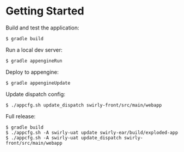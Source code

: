 Getting Started
===============

Build and test the application:

    $ gradle build

Run a local dev server:

    $ gradle appengineRun

Deploy to appengine:

    $ gradle appengineUpdate

Update dispatch config:

    $ ./appcfg.sh update_dispatch swirly-front/src/main/webapp

Full release:

    $ gradle build
    $ ./appcfg.sh -A swirly-uat update swirly-ear/build/exploded-app
    $ ./appcfg.sh -A swirly-uat update_dispatch swirly-front/src/main/webapp
